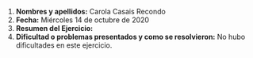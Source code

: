1. **Nombres y apellidos:** Carola Casais Recondo
2. **Fecha:** Miércoles 14 de octubre de 2020
3. **Resumen del Ejercicio:** 
4. **Dificultad o problemas presentados y como se resolvieron:** No hubo dificultades en este ejercicio.

